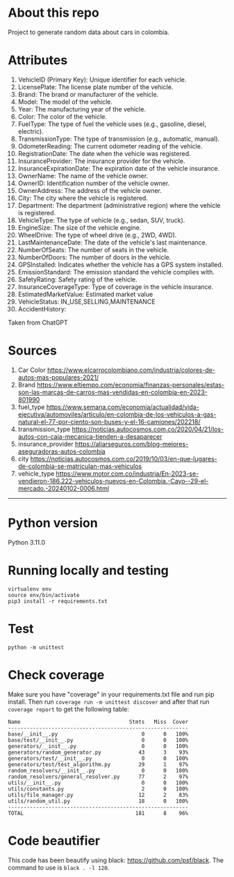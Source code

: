 # About this repo

Project to generate random data about cars in colombia.

# Attributes 

1. VehicleID (Primary Key): Unique identifier for each vehicle.
2. LicensePlate: The license plate number of the vehicle.
3. Brand: The brand or manufacturer of the vehicle. 
4. Model: The model of the vehicle. 
5. Year: The manufacturing year of the vehicle. 
6. Color: The color of the vehicle. 
7. FuelType: The type of fuel the vehicle uses (e.g., gasoline, diesel, electric). 
8. TransmissionType: The type of transmission (e.g., automatic, manual). 
9. OdometerReading: The current odometer reading of the vehicle. 
10. RegistrationDate: The date when the vehicle was registered. 
11. InsuranceProvider: The insurance provider for the vehicle. 
12. InsuranceExpirationDate: The expiration date of the vehicle insurance. 
13. OwnerName: The name of the vehicle owner. 
14. OwnerID: Identification number of the vehicle owner. 
15. OwnerAddress: The address of the vehicle owner. 
16. City: The city where the vehicle is registered. 
17. Department: The department (administrative region) where the vehicle is registered. 
18. VehicleType: The type of vehicle (e.g., sedan, SUV, truck). 
19. EngineSize: The size of the vehicle engine.  
20. WheelDrive: The type of wheel drive (e.g., 2WD, 4WD).
21. LastMaintenanceDate: The date of the vehicle's last maintenance. 
22. NumberOfSeats: The number of seats in the vehicle. 
23. NumberOfDoors: The number of doors in the vehicle. 
24. GPSInstalled: Indicates whether the vehicle has a GPS system installed. 
25. EmissionStandard: The emission standard the vehicle complies with. 
26. SafetyRating: Safety rating of the vehicle. 
27. InsuranceCoverageType: Type of coverage in the vehicle insurance. 
28. EstimatedMarketValue: Estimated market value
29. VehicleStatus: IN_USE,SELLING,MAINTENANCE
30. AccidentHistory: 

Taken from ChatGPT

# Sources

1. Car Color https://www.elcarrocolombiano.com/industria/colores-de-autos-mas-populares-2021/
2. Brand https://www.eltiempo.com/economia/finanzas-personales/estas-son-las-marcas-de-carros-mas-vendidas-en-colombia-en-2023-801990
3. fuel_type https://www.semana.com/economia/actualidad/vida-ejecutiva/automoviles/articulo/en-colombia-de-los-vehiculos-a-gas-natural-el-77-por-ciento-son-buses-y-el-16-camiones/202218/
4. transmission_type https://noticias.autocosmos.com.co/2020/04/21/los-autos-con-caja-mecanica-tienden-a-desaparecer
5. insurance_provider https://aliarseguros.com/blog-mejores-aseguradoras-autos-colombia
6. city https://noticias.autocosmos.com.co/2019/10/03/en-que-lugares-de-colombia-se-matriculan-mas-vehiculos
7. vehicle_type https://www.motor.com.co/industria/En-2023-se-vendieron-186.222-vehiculos-nuevos-en-Colombia.-Cayo--29-el-mercado.-20240102-0006.html

---

# Python version
Python 3.11.0

# Running locally and testing

```
virtualenv env
source env/bin/activate
pip3 install -r requirements.txt
```

# Test

```shell
python -m unittest
```


# Check coverage

Make sure you have "coverage" in your requirements.txt file and run pip install. 
Then run `coverage run -m unittest discover` and after that run `coverage report` to get the following table:

```shell
Name                                   Stmts   Miss  Cover
----------------------------------------------------------
base/__init__.py                           0      0   100%
base/test/__init__.py                      0      0   100%
generators/__init__.py                     0      0   100%
generators/random_generator.py            43      3    93%
generators/test/__init__.py                0      0   100%
generators/test/test_algorithm.py         29      1    97%
random_resolvers/__init__.py               0      0   100%
random_resolvers/general_resolver.py      77      2    97%
utils/__init__.py                          0      0   100%
utils/constants.py                         2      0   100%
utils/file_manager.py                     12      2    83%
utils/random_util.py                      18      0   100%
----------------------------------------------------------
TOTAL                                    181      8    96%

```

# Code beautifier
This code has been beautify using black: https://github.com/psf/black. 
The command to use is `black . -l 120`.